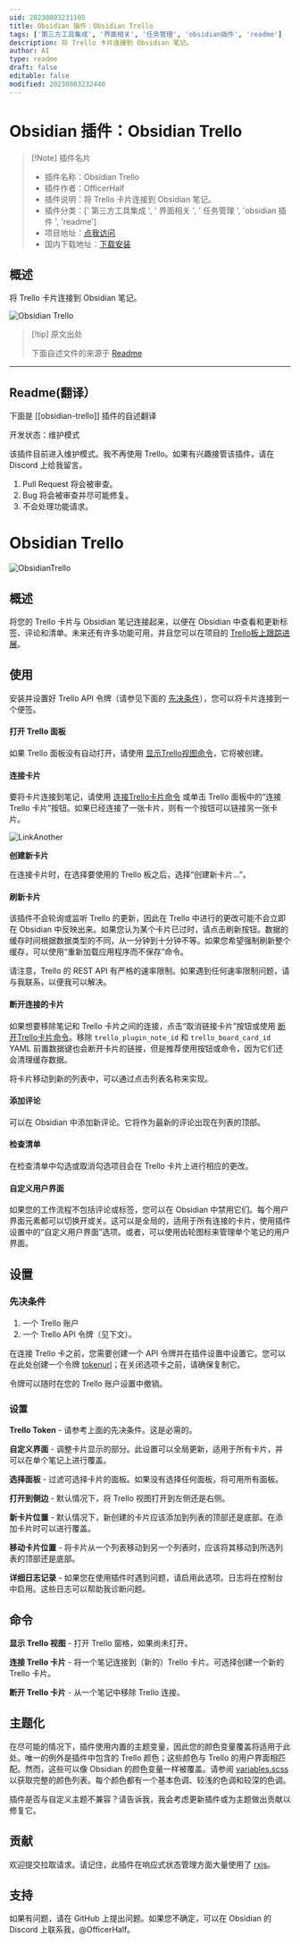 ```yaml
---
uid: 20230803231105
title: Obsidian 插件：Obsidian Trello
tags: ['第三方工具集成', '界面相关', '任务管理', 'obsidian插件', 'readme']
description: 将 Trello 卡片连接到 Obsidian 笔记。
author: AI
type: readme
draft: false
editable: false
modified: 20230803232440
---
```


# Obsidian 插件：Obsidian Trello

> [!Note] 插件名片
> - 插件名称：Obsidian Trello
> - 插件作者：OfficerHalf
> - 插件说明：将 Trello 卡片连接到 Obsidian 笔记。
> - 插件分类：[' 第三方工具集成 ', ' 界面相关 ', ' 任务管理 ', 'obsidian 插件 ', 'readme']
> - 项目地址：[点我访问](https://github.com/OfficerHalf/obsidian-trello)
> - 国内下载地址：[下载安装](https://pkmer.cn/products/plugin/pluginMarket/?obsidian-trello)

## 概述

将 Trello 卡片连接到 Obsidian 笔记。

![Obsidian Trello](https://cdn.pkmer.cn/covers/obsidian-trello.PNG!pkmer)

> [!tip] 原文出处
>
>下面自述文件的来源于 [Readme](https://ghproxy.net/https://raw.githubusercontent.com/OfficerHalf/obsidian-trello/main/README.md)
>

---

## Readme(翻译）

下面是 [[obsidian-trello]] 插件的自述翻译

开发状态：维护模式

该插件目前进入维护模式。我不再使用 Trello。如果有兴趣接管该插件，请在 Discord 上给我留言。

1. Pull Request 将会被审查。
2. Bug 将会被审查并尽可能修复。
3. 不会处理功能请求。

# Obsidian Trello

![ObsidianTrello](doc/screenshot.png)

## 概述

将您的 Trello 卡片与 Obsidian 笔记连接起来，以便在 Obsidian 中查看和更新标签、评论和清单。未来还有许多功能可用，并且您可以在项目的 [Trello板上跟踪进展](https://trello.com/b/1fVRPLKO/obsidian-trello)。

## 使用

安装并设置好 Trello API 令牌（请参见下面的 [先决条件](#先决条件)），您可以将卡片连接到一个便签。

#### 打开 Trello 面板

如果 Trello 面板没有自动打开，请使用 [显示Trello视图命令](#commands)，它将被创建。

#### 连接卡片

要将卡片连接到笔记，请使用 [连接Trello卡片命令](#commands) 或单击 Trello 面板中的“连接 Trello 卡片”按钮。如果已经连接了一张卡片，则有一个按钮可以链接另一张卡片。

![LinkAnother](doc/link-another.png)

**创建新卡片**

在连接卡片时，在选择要使用的 Trello 板之后，选择“创建新卡片...”。

#### 刷新卡片

该插件不会轮询或监听 Trello 的更新，因此在 Trello 中进行的更改可能不会立即在 Obsidian 中反映出来。如果您认为某个卡片已过时，请点击刷新按钮。数据的缓存时间根据数据类型的不同，从一分钟到十分钟不等。如果您希望强制刷新整个缓存，可以使用“重新加载应用程序而不保存”命令。

请注意，Trello 的 REST API 有严格的速率限制。如果遇到任何速率限制问题，请与我联系，以便我可以解决。

#### 断开连接的卡片

如果想要移除笔记和 Trello 卡片之间的连接，点击“取消链接卡片”按钮或使用 [断开Trello卡片命令](#commands)。移除 `trello_plugin_note_id` 和 `trello_board_card_id` YAML 前置数据键也会断开卡片的链接，但是推荐使用按钮或命令，因为它们还会清理缓存数据。

将卡片移动到新的列表中，可以通过点击列表名称来实现。

#### 添加评论

可以在 Obsidian 中添加新评论。它将作为最新的评论出现在列表的顶部。

#### 检查清单

在检查清单中勾选或取消勾选项目会在 Trello 卡片上进行相应的更改。

#### 自定义用户界面

如果您的工作流程不包括评论或标签，您可以在 Obsidian 中禁用它们。每个用户界面元素都可以切换开或关。这可以是全局的，适用于所有连接的卡片，使用插件设置中的“自定义用户界面”选项。或者，可以使用齿轮图标来管理单个笔记的用户界面。

## 设置

### 先决条件

1. 一个 Trello 账户
2. 一个 Trello API 令牌（见下文）。

在连接 Trello 卡之前，您需要创建一个 API 令牌并在插件设置中设置它。您可以在此处创建一个令牌 [tokenurl]；在关闭选项卡之前，请确保复制它。

令牌可以随时在您的 Trello 账户设置中撤销。

### 设置

**Trello Token** - 请参考上面的先决条件。这是必需的。

**自定义界面** - 调整卡片显示的部分。此设置可以全局更新，适用于所有卡片，并可以在单个笔记上进行覆盖。

**选择面板** - 过滤可选择卡片的面板。如果没有选择任何面板，将可用所有面板。

**打开到侧边** - 默认情况下，将 Trello 视图打开到左侧还是右侧。

**新卡片位置** - 默认情况下，新创建的卡片应该添加到列表的顶部还是底部。在添加卡片时可以进行覆盖。

**移动卡片位置** - 将卡片从一个列表移动到另一个列表时，应该将其移动到所选列表的顶部还是底部。

**详细日志记录** - 如果您在使用插件时遇到问题，请启用此选项。日志将在控制台中启用。这些日志可以帮助我诊断问题。

## 命令

**显示 Trello 视图** - 打开 Trello 窗格，如果尚未打开。

**连接 Trello 卡片** - 将一个笔记连接到（新的）Trello 卡片。可选择创建一个新的 Trello 卡片。

**断开 Trello 卡片** - 从一个笔记中移除 Trello 连接。

## 主题化

在尽可能的情况下，插件使用内置的主题变量，因此您的颜色变量覆盖将适用于此处。唯一的例外是插件中包含的 Trello 颜色；这些颜色与 Trello 的用户界面相匹配。然而，这些可以像 Obsidian 的颜色变量一样被覆盖。请参阅 [variables.scss](src/variables.scss) 以获取完整的颜色列表。每个颜色都有一个基本色调、较浅的色调和较深的色调。

插件是否与自定义主题不兼容？请告诉我，我会考虑更新插件或为主题做出贡献以修复它。

## 贡献

欢迎提交拉取请求。请记住，此插件在响应式状态管理方面大量使用了 [rxjs](https://www.learnrxjs.io/)。

## 支持

如果有问题，请在 GitHub 上提出问题。如果您不确定，可以在 Obsidian 的 Discord 上联系我，@OfficerHalf。

[tokenurl]: <https://trello.com/1/authorize?expiration=never&scope=read,write&response_type=token&name=Obsidian%20Trello%20Token&key=9537467993aefd6dca9ee7788179c298>



